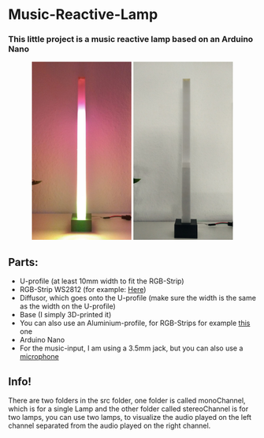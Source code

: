 # Music-Reactive-Lamp

### This little project is a music reactive lamp based on an Arduino Nano 

<div align="center">
  <img width="40%" height="auto" src="images/image4.jpg">
  <img width="40%" height="auto" src="images/image2.jpg">
</div>


## Parts:
- U-profile (at least 10mm width to fit the RGB-Strip)
- RGB-Strip WS2812 (for example: <a href="https://www.amazon.de/SEZO-Individuell-Adressierbar-Nicht-Wasserdicht-Inneneinrichtung/dp/B09N97D1J3/ref=sr_1_12">Here</a>)
- Diffusor, which goes onto the U-profile (make sure the width is the same as the width on the U-profile)
- Base (I simply 3D-printed it)
- You can also use an Aluminium-profile, for RGB-Strips for example <a href="https://www.amazon.de/-/en/Aluminium-profile-stripes-strips-dimensions/dp/B06XGF4QKN/ref=sr_1_5">this</a> one
- Arduino Nano
- For the music-input, I am using a 3.5mm jack, but you can also use a <a href="https://www.amazon.de/Youmile-Sensitivity-Microphone-Detection-Arduino/dp/B07Q1BYDS7/ref=sr_1_22_sspa">microphone</a>

## Info!
There are two folders in the src folder, one folder is called monoChannel, which is for a single Lamp and the other folder called stereoChannel is for two lamps, you can use two lamps, to visualize the audio played on the left channel separated from the audio played on the right channel.
